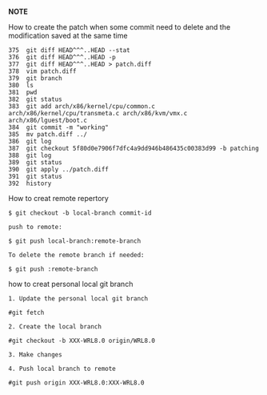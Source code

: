 
**NOTE**

How to create the patch when some commit need to delete and the modification saved at the same time

```
375  git diff HEAD^^^..HEAD --stat
376  git diff HEAD^^^..HEAD -p
377  git diff HEAD^^^..HEAD > patch.diff
378  vim patch.diff
379  git branch
380  ls
381  pwd
382  git status
383  git add arch/x86/kernel/cpu/common.c arch/x86/kernel/cpu/transmeta.c arch/x86/kvm/vmx.c arch/x86/lguest/boot.c
384  git commit -m "working"
385  mv patch.diff ../
386  git log
387  git checkout 5f80d0e7906f7dfc4a9dd946b486435c00383d99 -b patching
388  git log
389  git status
390  git apply ../patch.diff
391  git status
392  history

```

How to creat remote repertory

```
$ git checkout -b local-branch commit-id

push to remote:

$ git push local-branch:remote-branch

To delete the remote branch if needed:

$ git push :remote-branch
```

how to creat personal local git branch

```
1. Update the personal local git branch

#git fetch

2. Create the local branch

#git checkout -b XXX-WRL8.0 origin/WRL8.0

3. Make changes

4. Push local branch to remote

#git push origin XXX-WRL8.0:XXX-WRL8.0
```
